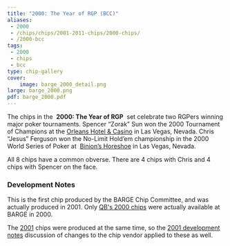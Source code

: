 ```yaml
---
title: "2000: The Year of RGP (BCC)"
aliases:
 - 2000
 - /chips/chips/2001-2011-chips/2000-chips/
 - /2000-bcc
tags:
 - 2000
 - chips
 - bcc
type: chip-gallery
cover:
    image: barge_2000_detail.png
large: barge_2000.png
pdf: barge_2000.pdf
---
```


The chips in the&nbsp; **2000: The Year of RGP** &nbsp;set celebrate two RGPers
winning major poker tournaments.&nbsp;Spencer &#8220;Zorak&#8221; Sun&nbsp;won
the 2000 Tournament of Champions at the
[Orleans Hotel &amp; Casino](http://www.orleanscasino.com/)
in Las Vegas, Nevada.&nbsp;Chris
&#8220;Jesus&#8221; Ferguson&nbsp;won the No-Limit Hold&#8217;em championship
in the 2000 World Series of Poker at&nbsp;
[Binion&#8217;s Horeshoe](http://www.binions.com/)
in
Las Vegas, Nevada.

All 8 chips have a common obverse. There are 4 chips with Chris and 4 chips with Spencer on the face.

### Development Notes

This is the first chip produced by the BARGE Chip Committee, and was actually produced in 2001.
Only [QB's 2000 chips](../2000-qb/) were actually available at BARGE in 2000.

The [2001](../2001/) chips were produced at the same time, so the [2001 development
notes](../2001/#development-notes) discussion of changes to the chip vendor
applied to these as well.
